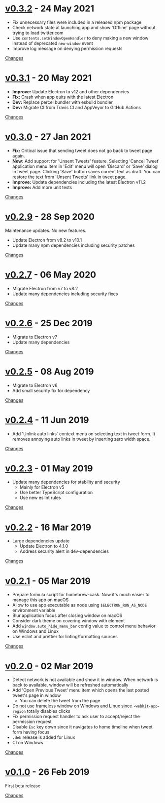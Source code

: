 <a name="v0.3.2"></a>
# [v0.3.2](https://github.com/rhysd/tweet-app/releases/tag/v0.3.2) - 24 May 2021

- Fix unnecessary files were included in a released npm package
- Check network state at launching app and show 'Offline' page without trying to load twitter.com
- Use `contents.setWindowOpenHandler` to deny making a new window instead of deprecated `new-window` event
- Improve log message on denying permission requests

[Changes][v0.3.2]


<a name="v0.3.1"></a>
# [v0.3.1](https://github.com/rhysd/tweet-app/releases/tag/v0.3.1) - 20 May 2021

- **Improve:** Update Electron to v12 and other dependencies
- **Fix:** Crash when app quits with the latest Electron
- **Dev:** Replace percel bundler with esbuild bundler
- **Dev:** Migrate CI from Travis CI and AppVeyor to GitHub Actions

[Changes][v0.3.1]


<a name="v0.3.0"></a>
# [v0.3.0](https://github.com/rhysd/tweet-app/releases/tag/v0.3.0) - 27 Jan 2021

- **Fix:** Critical issue that sending tweet does not go back to tweet page again.
- **New:** Add support for 'Unsent Tweets' feature. Selecting 'Cancel Tweet' application menu item in 'Edit' menu will open 'Discard' or 'Save' dialog in tweet page. Clicking 'Save' button saves current text as draft. You can restore the text from 'Unsent Tweets' link in tweet page.
- **Improve:** Update dependencies including the latest Electron v11.2
- **Improve:** Add more unit tests

[Changes][v0.3.0]


<a name="v0.2.9"></a>
# [v0.2.9](https://github.com/rhysd/tweet-app/releases/tag/v0.2.9) - 28 Sep 2020

Maintenance updates. No new features.

- Update Electron from v8.2 to v10.1
- Update many npm dependencies including security patches

[Changes][v0.2.9]


<a name="v0.2.7"></a>
# [v0.2.7](https://github.com/rhysd/tweet-app/releases/tag/v0.2.7) - 06 May 2020

- Migrate Electron from v7 to v8.2
- Update many dependencies including security fixes

[Changes][v0.2.7]


<a name="v0.2.6"></a>
# [v0.2.6](https://github.com/rhysd/tweet-app/releases/tag/v0.2.6) - 25 Dec 2019

- Migrate to Electron v7
- Update many dependencies

[Changes][v0.2.6]


<a name="v0.2.5"></a>
# [v0.2.5](https://github.com/rhysd/tweet-app/releases/tag/v0.2.5) - 08 Aug 2019

- Migrate to Electron v6
- Add small security fix for dependency

[Changes][v0.2.5]


<a name="v0.2.4"></a>
# [v0.2.4](https://github.com/rhysd/tweet-app/releases/tag/v0.2.4) - 11 Jun 2019

- Add 'Unlink auto links` context menu on selecting text in tweet form. It removes annoying auto links in tweet by inserting zero width space.

[Changes][v0.2.4]


<a name="v0.2.3"></a>
# [v0.2.3](https://github.com/rhysd/tweet-app/releases/tag/v0.2.3) - 01 May 2019

- Update many dependencies for stability and security
  - Mainly for Electron v5
  - Use better TypeScript configuration
  - Use new eslint rules

[Changes][v0.2.3]


<a name="v0.2.2"></a>
# [v0.2.2](https://github.com/rhysd/tweet-app/releases/tag/v0.2.2) - 16 Mar 2019

- Large dependencies update
  - Update Electron to 4.1.0
  - Address security alert in dev-dependencies

[Changes][v0.2.2]


<a name="v0.2.1"></a>
# [v0.2.1](https://github.com/rhysd/tweet-app/releases/tag/v0.2.1) - 05 Mar 2019

- Prepare formula script for homebrew-cask. Now it's much easier to manage this app on macOS
- Allow to use app executable as node using `$ELECTRON_RUN_AS_NODE` environment variable
- Blur application focus after closing window on macOS
- Consider dark theme on covering window with element
- Add `window.auto_hide_menu_bar` config value to control menu behavior on Windows and Linux
- Use eslint and prettier for linting/formatting sources

[Changes][v0.2.1]


<a name="v0.2.0"></a>
# [v0.2.0](https://github.com/rhysd/tweet-app/releases/tag/v0.2.0) - 02 Mar 2019

- Detect network is not available and show it in window. When network is back to available, window will be refreshed automatically
- Add 'Open Previous Tweet' menu item which opens the last posted tweet's page in window
  - You can delete the tweet from the page
- Do not use frameless window on Windows and Linux since `-webkit-app-region` totally disables clicks
- Fix permission request handler to ask user to accept/reject the permission request
- Disable `Esc` key down since it navigates to home timeline when tweet form having focus
- `.deb` release is added for Linux
- CI on Windows

[Changes][v0.2.0]


<a name="v0.1.0"></a>
# [v0.1.0](https://github.com/rhysd/tweet-app/releases/tag/v0.1.0) - 26 Feb 2019

 First beta release

[Changes][v0.1.0]


[v0.3.2]: https://github.com/rhysd/tweet-app/compare/v0.3.1...v0.3.2
[v0.3.1]: https://github.com/rhysd/tweet-app/compare/v0.3.0...v0.3.1
[v0.3.0]: https://github.com/rhysd/tweet-app/compare/v0.2.9...v0.3.0
[v0.2.9]: https://github.com/rhysd/tweet-app/compare/v0.2.7...v0.2.9
[v0.2.7]: https://github.com/rhysd/tweet-app/compare/v0.2.6...v0.2.7
[v0.2.6]: https://github.com/rhysd/tweet-app/compare/v0.2.5...v0.2.6
[v0.2.5]: https://github.com/rhysd/tweet-app/compare/v0.2.4...v0.2.5
[v0.2.4]: https://github.com/rhysd/tweet-app/compare/v0.2.3...v0.2.4
[v0.2.3]: https://github.com/rhysd/tweet-app/compare/v0.2.2...v0.2.3
[v0.2.2]: https://github.com/rhysd/tweet-app/compare/v0.2.1...v0.2.2
[v0.2.1]: https://github.com/rhysd/tweet-app/compare/v0.2.0...v0.2.1
[v0.2.0]: https://github.com/rhysd/tweet-app/compare/v0.1.0...v0.2.0
[v0.1.0]: https://github.com/rhysd/tweet-app/tree/v0.1.0

 <!-- Generated by changelog-from-release -->

